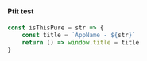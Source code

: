 #### Ptit test


```js
const isThisPure = str => {
	const title = `AppName - ${str}`
	return () => window.title = title
}
```
